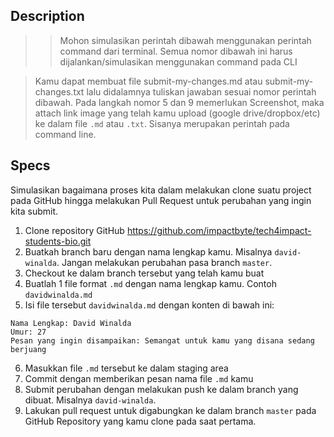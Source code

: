 ## Description
> > Mohon simulasikan perintah dibawah menggunakan perintah command dari terminal. Semua nomor dibawah ini harus dijalankan/simulasikan menggunakan command pada CLI

> Kamu dapat membuat file submit-my-changes.md atau submit-my-changes.txt lalu didalamnya tuliskan jawaban sesuai nomor perintah dibawah. Pada langkah nomor 5 dan 9 memerlukan Screenshot, maka attach link image yang telah kamu upload (google drive/dropbox/etc) ke dalam file `.md` atau `.txt`. Sisanya merupakan perintah pada command line.

## Specs

Simulasikan bagaimana proses kita dalam melakukan clone suatu project pada GitHub hingga melakukan Pull Request untuk perubahan yang ingin kita submit.

1. Clone repository GitHub https://github.com/impactbyte/tech4impact-students-bio.git
2. Buatkah branch baru dengan nama lengkap kamu. Misalnya `david-winalda`. Jangan melakukan perubahan pasa branch `master`.
3. Checkout ke dalam branch tersebut yang telah kamu buat
4. Buatlah 1 file format `.md` dengan nama lengkap kamu. Contoh `davidwinalda.md`
5. Isi file tersebut `davidwinalda.md` dengan konten di bawah ini:
```
Nama Lengkap: David Winalda
Umur: 27
Pesan yang ingin disampaikan: Semangat untuk kamu yang disana sedang berjuang
```
6. Masukkan file `.md` tersebut ke dalam staging area
7. Commit dengan memberikan pesan nama file `.md` kamu
8. Submit perubahan dengan melakukan push ke dalam branch yang dibuat. Misalnya `david-winalda`.
9. Lakukan pull request untuk digabungkan ke dalam branch `master` pada GitHub Repository yang kamu clone pada saat pertama.
